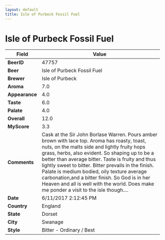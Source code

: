 ```yaml
---
layout: default
title: Isle of Purbeck Fossil Fuel
---
```


# Isle of Purbeck Fossil Fuel

| Field         | Value     |
|---------------|-----------|
| **BeerID** | 47757 |
| **Beer** | Isle of Purbeck Fossil Fuel |
| **Brewer** | Isle of Purbeck |
| **Aroma** | 7.0 |
| **Appearance** | 4.0 |
| **Taste** | 6.0 |
| **Palate** | 4.0 |
| **Overall** | 12.0 |
| **MyScore** | 3.3 |
| **Comments** | Cask at the Sir John Borlase Warren. Pours amber brown with lace top. Aroma has roasty, toast, nuts, on the malts side and lightly fruity hops grass, herbs, also evident. So shaping up to be a better than average bitter. Taste is fruity and thus lightly sweet to bitter. Bitter prevails in the finish. Palate is medium bodied, oily texture  average carbonation,and a bitter finish. So God is in her Heaven and all is well with the world. Does make me ponder a visit to the isle though.... |
| **Date** | 6/11/2017 2:12:45 PM |
| **Country** | England |
| **State** | Dorset |
| **City** | Swanage |
| **Style** | Bitter - Ordinary / Best |
